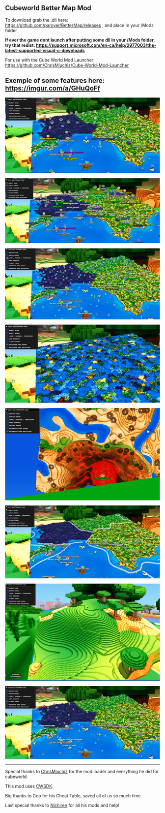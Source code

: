 ## Cubeworld Better Map Mod

To download grab the .dll here: https://github.com/paroyer/BetterMap/releases ,  and place in your /Mods folder


**If ever the game dont launch after putting some dll in your /Mods folder, try that redist: https://support.microsoft.com/en-ca/help/2977003/the-latest-supported-visual-c-downloads**


For use with the Cube World Mod Launcher: https://github.com/ChrisMiuchiz/Cube-World-Mod-Launcher


## Exemple of some features here: https://imgur.com/a/GHuQoFf

![BetterMap QuestIcons](README/ShowQuestIcons.png?raw=true)

![BetterMap QuestNames](README/ShowQuestNames.png?raw=true)

![BetterMap LoreShrineTreasure](README/ShowLoreShrineTreasure.png?raw=true)

![BetterMap FlightPoint](README/ShowFlightPoint.png?raw=true)

![BetterMap IncZoomIn](README/IncZoomIn.png?raw=true)

![BetterMap IncZoomOut](README/IncZoomOut.png?raw=true)

![BetterMap IncMapRot](README/IncreaseMapRot.png?raw=true)

![BetterMap MapBorder](README/ShowMapBorder.png?raw=true)
__________________________________________________________________
Special thanks to [ChrisMiuchiz](https://github.com/ChrisMiuchiz) for the mod loader and everything he did for cubeworld.

This mod uses [CWSDK](https://github.com/ChrisMiuchiz/CWSDK).

Big thanks to Geo for his Cheat Table, saved all of us so much time.

Last special thanks to [Nichiren](https://github.com/thetrueoneshots) for all his mods and help!
